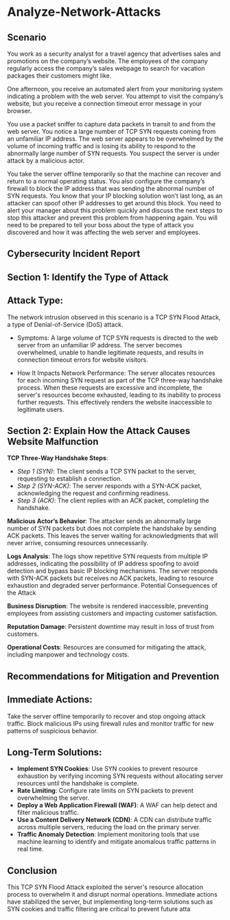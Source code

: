 # Analyze-Network-Attacks

<h2> Scenario </h2>
You work as a security analyst for a travel agency that advertises sales and promotions on the company’s website. The employees of the company regularly access the company’s sales webpage to search for vacation packages their customers might like. 

One afternoon, you receive an automated alert from your monitoring system indicating a problem with the web server. You attempt to visit the company’s website, but you receive a connection timeout error message in your browser.

You use a packet sniffer to capture data packets in transit to and from the web server. You notice a large number of TCP SYN requests coming from an unfamiliar IP address. The web server appears to be overwhelmed by the volume of incoming traffic and is losing its ability to respond to the abnormally large number of SYN requests. You suspect the server is under attack by a malicious actor. 

You take the server offline temporarily so that the machine can recover and return to a normal operating status. You also configure the company’s firewall to block the IP address that was sending the abnormal number of SYN requests. You know that your IP blocking solution won’t last long, as an attacker can spoof other IP addresses to get around this block. You need to alert your manager about this problem quickly and discuss the next steps to stop this attacker and prevent this problem from happening again. You will need to be prepared to tell your boss about the type of attack you discovered and how it was affecting the web server and employees.

<h2> Cybersecurity Incident Report </h2>

 <h2>Section 1: Identify the Type of Attack </h2> 

## Attack Type: ##
The network intrusion observed in this scenario is a TCP SYN Flood Attack, a type of Denial-of-Service (DoS) attack.

- Symptoms:
A large volume of TCP SYN requests is directed to the web server from an unfamiliar IP address.
The server becomes overwhelmed, unable to handle legitimate requests, and results in connection timeout errors for website visitors.

- How It Impacts Network Performance:
The server allocates resources for each incoming SYN request as part of the TCP three-way handshake process. When these requests are excessive and incomplete, the server's resources become exhausted, leading to its inability to process further requests.
This effectively renders the website inaccessible to legitimate users.

<h2> Section 2: Explain How the Attack Causes Website Malfunction </h2>

**TCP Three-Way Handshake Steps**:
  - *Step 1 (SYN)*: The client sends a TCP SYN packet to the server, requesting to   establish a connection.
  - *Step 2 (SYN-ACK)*: The server responds with a SYN-ACK packet, acknowledging the request and confirming readiness.
  - *Step 3 (ACK)*: The client replies with an ACK packet, completing the handshake.

**Malicious Actor’s Behavior**:
The attacker sends an abnormally large number of SYN packets but does not complete the handshake by sending ACK packets. This leaves the server waiting for acknowledgments that will never arrive, consuming resources unnecessarily.

**Logs Analysis**:
The logs show repetitive SYN requests from multiple IP addresses, indicating the possibility of IP address spoofing to avoid detection and bypass basic IP blocking mechanisms.
The server responds with SYN-ACK packets but receives no ACK packets, leading to resource exhaustion and degraded server performance.
Potential Consequences of the Attack

**Business Disruption**:
The website is rendered inaccessible, preventing employees from assisting customers and impacting customer satisfaction.

**Reputation Damage**:
Persistent downtime may result in loss of trust from customers.

**Operational Costs**:
Resources are consumed for mitigating the attack, including manpower and technology costs.

<h2> Recommendations for Mitigation and Prevention</h2>

## Immediate Actions: ##
Take the server offline temporarily to recover and stop ongoing attack traffic.
Block malicious IPs using firewall rules and monitor traffic for new patterns of suspicious behavior.

## Long-Term Solutions: ##
  
- **Implement SYN Cookies**: Use SYN cookies to prevent resource exhaustion by verifying incoming SYN requests without allocating server resources until the handshake is complete.
- **Rate Limiting**: Configure rate limits on SYN packets to prevent overwhelming the server.
- **Deploy a Web Application Firewall (WAF)**: A WAF can help detect and filter malicious traffic.
- **Use a Content Delivery Network (CDN)**: A CDN can distribute traffic across multiple servers, reducing the load on the primary server.
- **Traffic Anomaly Detection**: Implement monitoring tools that use machine learning to identify and mitigate anomalous traffic patterns in real time.

<h2> Conclusion </h2>
This TCP SYN Flood Attack exploited the server's resource allocation process to overwhelm it and disrupt normal operations. Immediate actions have stabilized the server, but implementing long-term solutions such as SYN cookies and traffic filtering are critical to prevent future atta
